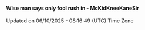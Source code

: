 #### Wise man says only fool rush in - McKidKneeKaneSir
Updated on 06/10/2025 - 08:16:49 (UTC) Time Zone
